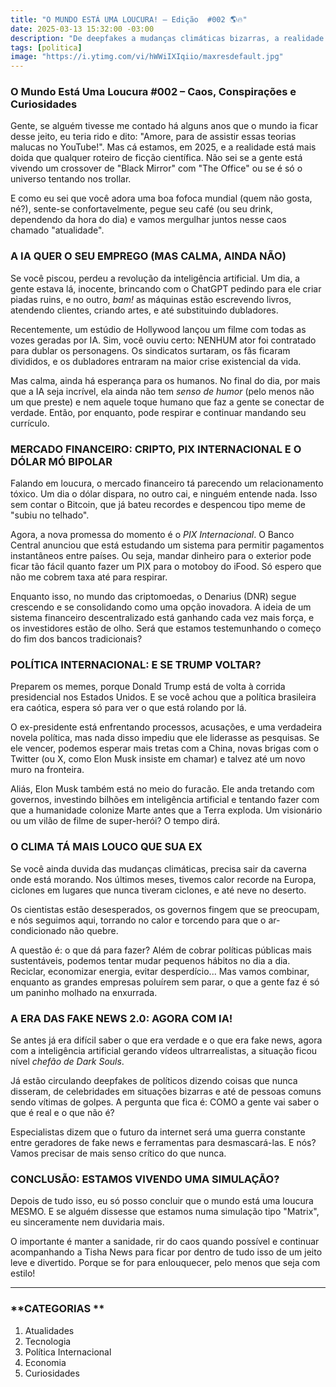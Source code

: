 ```yaml
---
title: "O MUNDO ESTÁ UMA LOUCURA! – Edição  #002 🌎🔥"
date: 2025-03-13 15:32:00 -03:00
description: "De deepfakes a mudanças climáticas bizarras, a realidade parece um filme de ficção. IA roubando empregos, crise financeira, política insana..."
tags: [politica]
image: "https://i.ytimg.com/vi/hWWiIXIqiio/maxresdefault.jpg"
---
```


### O Mundo Está Uma Loucura #002 – Caos, Conspirações e Curiosidades  

Gente, se alguém tivesse me contado há alguns anos que o mundo ia ficar desse jeito, eu teria rido e dito: "Amore, para de assistir essas teorias malucas no YouTube!". Mas cá estamos, em 2025, e a realidade está mais doida que qualquer roteiro de ficção científica. Não sei se a gente está vivendo um crossover de "Black Mirror" com "The Office" ou se é só o universo tentando nos trollar.  

E como eu sei que você adora uma boa fofoca mundial (quem não gosta, né?), sente-se confortavelmente, pegue seu café (ou seu drink, dependendo da hora do dia) e vamos mergulhar juntos nesse caos chamado "atualidade".  



### **A IA QUER O SEU EMPREGO (MAS CALMA, AINDA NÃO)**  

Se você piscou, perdeu a revolução da inteligência artificial. Um dia, a gente estava lá, inocente, brincando com o ChatGPT pedindo para ele criar piadas ruins, e no outro, *bam!* as máquinas estão escrevendo livros, atendendo clientes, criando artes, e até substituindo dubladores.  

Recentemente, um estúdio de Hollywood lançou um filme com todas as vozes geradas por IA. Sim, você ouviu certo: NENHUM ator foi contratado para dublar os personagens. Os sindicatos surtaram, os fãs ficaram divididos, e os dubladores entraram na maior crise existencial da vida.  

Mas calma, ainda há esperança para os humanos. No final do dia, por mais que a IA seja incrível, ela ainda não tem *senso de humor* (pelo menos não um que preste) e nem aquele toque humano que faz a gente se conectar de verdade. Então, por enquanto, pode respirar e continuar mandando seu currículo.  



### **MERCADO FINANCEIRO: CRIPTO, PIX INTERNACIONAL E O DÓLAR MÓ BIPOLAR**  

Falando em loucura, o mercado financeiro tá parecendo um relacionamento tóxico. Um dia o dólar dispara, no outro cai, e ninguém entende nada. Isso sem contar o Bitcoin, que já bateu recordes e despencou tipo meme de "subiu no telhado".  

Agora, a nova promessa do momento é o *PIX Internacional*. O Banco Central anunciou que está estudando um sistema para permitir pagamentos instantâneos entre países. Ou seja, mandar dinheiro para o exterior pode ficar tão fácil quanto fazer um PIX para o motoboy do iFood. Só espero que não me cobrem taxa até para respirar.  

Enquanto isso, no mundo das criptomoedas, o Denarius (DNR) segue crescendo e se consolidando como uma opção inovadora. A ideia de um sistema financeiro descentralizado está ganhando cada vez mais força, e os investidores estão de olho. Será que estamos testemunhando o começo do fim dos bancos tradicionais?  



### **POLÍTICA INTERNACIONAL: E SE TRUMP VOLTAR?**  

Preparem os memes, porque Donald Trump está de volta à corrida presidencial nos Estados Unidos. E se você achou que a política brasileira era caótica, espera só para ver o que está rolando por lá.  

O ex-presidente está enfrentando processos, acusações, e uma verdadeira novela política, mas nada disso impediu que ele liderasse as pesquisas. Se ele vencer, podemos esperar mais tretas com a China, novas brigas com o Twitter (ou X, como Elon Musk insiste em chamar) e talvez até um novo muro na fronteira.  

Aliás, Elon Musk também está no meio do furacão. Ele anda tretando com governos, investindo bilhões em inteligência artificial e tentando fazer com que a humanidade colonize Marte antes que a Terra exploda. Um visionário ou um vilão de filme de super-herói? O tempo dirá.  



### **O CLIMA TÁ MAIS LOUCO QUE SUA EX**  

Se você ainda duvida das mudanças climáticas, precisa sair da caverna onde está morando. Nos últimos meses, tivemos calor recorde na Europa, ciclones em lugares que nunca tiveram ciclones, e até neve no deserto.  

Os cientistas estão desesperados, os governos fingem que se preocupam, e nós seguimos aqui, torrando no calor e torcendo para que o ar-condicionado não quebre.  

A questão é: o que dá para fazer? Além de cobrar políticas públicas mais sustentáveis, podemos tentar mudar pequenos hábitos no dia a dia. Reciclar, economizar energia, evitar desperdício... Mas vamos combinar, enquanto as grandes empresas poluírem sem parar, o que a gente faz é só um paninho molhado na enxurrada.  



### **A ERA DAS FAKE NEWS 2.0: AGORA COM IA!**  

Se antes já era difícil saber o que era verdade e o que era fake news, agora com a inteligência artificial gerando vídeos ultrarrealistas, a situação ficou nível *chefão de Dark Souls*.  

Já estão circulando deepfakes de políticos dizendo coisas que nunca disseram, de celebridades em situações bizarras e até de pessoas comuns sendo vítimas de golpes. A pergunta que fica é: COMO a gente vai saber o que é real e o que não é?  

Especialistas dizem que o futuro da internet será uma guerra constante entre geradores de fake news e ferramentas para desmascará-las. E nós? Vamos precisar de mais senso crítico do que nunca.  



### **CONCLUSÃO: ESTAMOS VIVENDO UMA SIMULAÇÃO?**  

Depois de tudo isso, eu só posso concluir que o mundo está uma loucura MESMO. E se alguém dissesse que estamos numa simulação tipo "Matrix", eu sinceramente nem duvidaria mais.  

O importante é manter a sanidade, rir do caos quando possível e continuar acompanhando a Tisha News para ficar por dentro de tudo isso de um jeito leve e divertido. Porque se for para enlouquecer, pelo menos que seja com estilo!  

---

### **CATEGORIAS **  
1. Atualidades  
2. Tecnologia  
3. Política Internacional  
4. Economia  
5. Curiosidades  

